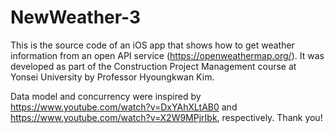 # NewWeather-3
This is the source code of an iOS app that shows how to get weather information from an open API service (https://openweathermap.org/). 
It was developed as part of the Construction Project Management course at Yonsei University by Professor Hyoungkwan Kim.

Data model and concurrency were inspired by https://www.youtube.com/watch?v=DxYAhXLtAB0 and https://www.youtube.com/watch?v=X2W9MPjrIbk, respectively.
Thank you!

